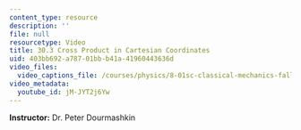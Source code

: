 ```yaml
---
content_type: resource
description: ''
file: null
resourcetype: Video
title: 30.3 Cross Product in Cartesian Coordinates
uid: 403bb692-a787-01bb-b41a-41960443636d
video_files:
  video_captions_file: /courses/physics/8-01sc-classical-mechanics-fall-2016/week-10-rotational-motion/30.3-cross-product-in-cartesian-coordinates/30.3-cross-product-in-cartesian-coordinates/jM-JYT2j6Yw.vtt
video_metadata:
  youtube_id: jM-JYT2j6Yw
---
```


**Instructor:** Dr. Peter Dourmashkin